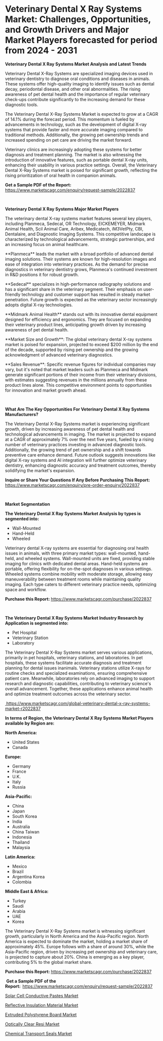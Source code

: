 <p><h1>Veterinary Dental X Ray Systems Market: Challenges, Opportunities, and Growth Drivers and Major Market Players forecasted for period from 2024 - 2031</h1></p><p><strong>Veterinary Dental X Ray Systems Market Analysis and Latest Trends</strong></p>
<p><p>Veterinary Dental X-Ray Systems are specialized imaging devices used in veterinary dentistry to diagnose oral conditions and diseases in animals. These systems offer high-quality imaging to identify issues such as dental decay, periodontal disease, and other oral abnormalities. The rising awareness of pet dental health and the importance of regular veterinary check-ups contribute significantly to the increasing demand for these diagnostic tools.</p><p>The Veterinary Dental X-Ray Systems Market is expected to grow at a CAGR of 14.1% during the forecast period. This momentum is fueled by advancements in technology, such as the development of digital X-ray systems that provide faster and more accurate imaging compared to traditional methods. Additionally, the growing pet ownership trends and increased spending on pet care are driving the market forward. </p><p>Veterinary clinics are increasingly adopting these systems for better diagnosis and treatment planning. The market is also witnessing the introduction of innovative features, such as portable dental X-ray units, enhancing their usability in various practice settings. Overall, the Veterinary Dental X-Ray Systems market is poised for significant growth, reflecting the rising prioritization of oral health in companion animals.</p></p>
<p><strong>Get a Sample PDF of the Report:&nbsp;</strong> <a href="https://www.marketscagr.com/enquiry/request-sample/2022837?utm_campaign=1684&utm_medium=2&utm_source=Github&utm_content=ia&utm_term=28102024&utm_id=veterinary-dental-x-ray-systems">https://www.marketscagr.com/enquiry/request-sample/2022837</a></p>
<p>&nbsp;</p>
<p><strong>Veterinary Dental X Ray Systems Major Market Players</strong></p>
<p><p>The veterinary dental X-ray systems market features several key players, including Planmeca, Sedecal, OR Technology, EICKEMEYER, Midmark Animal Health, Scil Animal Care, Aribex, Medicatech, iM3VetPty, CBI, Dentalaire, and Diagnostic Imaging Systems. This competitive landscape is characterized by technological advancements, strategic partnerships, and an increasing focus on animal healthcare.</p><p>**Planmeca** leads the market with a broad portfolio of advanced dental imaging solutions. Their systems are known for high-resolution images and ease of integration into veterinary practices. As the demand for precise diagnostics in veterinary dentistry grows, Planmeca's continued investment in R&D positions it for robust growth.</p><p>**Sedecal** specializes in high-performance radiography solutions and has a significant share in the veterinary segment. Their emphasis on user-friendly technology and customer support has resulted in steady market penetration. Future growth is expected as the veterinary sector increasingly adopts digital X-ray technologies.</p><p>**Midmark Animal Health** stands out with its innovative dental equipment designed for efficiency and ergonomics. They are focused on expanding their veterinary product lines, anticipating growth driven by increasing awareness of pet dental health.</p><p>**Market Size and Growth**: The global veterinary dental X-ray systems market is poised for expansion, projected to exceed $200 million by the end of the decade, supported by rising pet ownership and the growing acknowledgment of advanced veterinary diagnostics.</p><p>**Sales Revenue**: Specific revenue figures for individual companies may vary, but it's noted that market leaders such as Planmeca and Midmark generate significant portions of their income from their veterinary divisions, with estimates suggesting revenues in the millions annually from these product lines alone. This competitive environment points to opportunities for innovation and market growth ahead.</p></p>
<p>&nbsp;</p>
<p><strong>What Are The Key Opportunities For Veterinary Dental X Ray Systems Manufacturers?</strong></p>
<p><p>The Veterinary Dental X-Ray Systems market is experiencing significant growth, driven by increasing awareness of pet dental health and technological advancements in imaging. The market is projected to expand at a CAGR of approximately 7% over the next five years, fueled by a rising number of veterinary practices investing in advanced diagnostic tools. Additionally, the growing trend of pet ownership and a shift towards preventive care enhance demand. Future outlook suggests innovations like digital X-ray systems and AI integration will further optimize veterinary dentistry, enhancing diagnostic accuracy and treatment outcomes, thereby solidifying the market's expansion.</p></p>
<p><strong>Inquire or Share Your Questions If Any Before Purchasing This Report:</strong> <a href="https://www.marketscagr.com/enquiry/pre-order-enquiry/2022837?utm_campaign=1684&utm_medium=2&utm_source=Github&utm_content=ia&utm_term=28102024&utm_id=veterinary-dental-x-ray-systems">https://www.marketscagr.com/enquiry/pre-order-enquiry/2022837</a></p>
<p>&nbsp;</p>
<p><strong>Market Segmentation</strong></p>
<p><strong>The Veterinary Dental X Ray Systems Market Analysis by types is segmented into:</strong></p>
<p><ul><li>Wall-Mounted</li><li>Hand-Held</li><li>Wheeled</li></ul></p>
<p><p>Veterinary dental X-ray systems are essential for diagnosing oral health issues in animals, with three primary market types: wall-mounted, hand-held, and wheeled systems. Wall-mounted units are fixed, providing stable imaging for clinics with dedicated dental areas. Hand-held systems are portable, offering flexibility for on-the-spot diagnoses in various settings. Wheeled systems combine mobility with moderate storage, allowing easy maneuverability between treatment rooms while maintaining quality imaging. Each type caters to different veterinary practice needs, optimizing space and workflow.</p></p>
<p><strong>Purchase this Report:&nbsp;</strong><a href="https://www.marketscagr.com/purchase/2022837?utm_campaign=1684&utm_medium=2&utm_source=Github&utm_content=ia&utm_term=28102024&utm_id=veterinary-dental-x-ray-systems">https://www.marketscagr.com/purchase/2022837</a></p>
<p>&nbsp;</p>
<p><strong>The Veterinary Dental X Ray Systems Market Industry Research by Application is segmented into:</strong></p>
<p><ul><li>Pet Hospital</li><li>Veterinary Station</li><li>Laboratory</li></ul></p>
<p><p>The Veterinary Dental X-Ray Systems market serves various applications, primarily in pet hospitals, veterinary stations, and laboratories. In pet hospitals, these systems facilitate accurate diagnosis and treatment planning for dental issues inanimals. Veterinary stations utilize X-rays for routine checks and specialized examinations, ensuring comprehensive patient care. Meanwhile, laboratories rely on advanced imaging to support research and diagnostic capabilities, contributing to veterinary science's overall advancement. Together, these applications enhance animal health and optimize treatment outcomes across the veterinary sector.</p></p>
<p><a href="https://www.marketscagr.com/global-veterinary-dental-x-ray-systems-market-r2022837?utm_campaign=1684&utm_medium=2&utm_source=Github&utm_content=ia&utm_term=28102024&utm_id=veterinary-dental-x-ray-systems">&nbsp;https://www.marketscagr.com/global-veterinary-dental-x-ray-systems-market-r2022837</a></p>
<p><strong>In terms of Region, the Veterinary Dental X Ray Systems Market Players available by Region are:</strong></p>
<p>
    <p> <strong> North America: </strong>
        <ul>
            <li>United States</li>
            <li>Canada</li>
        </ul>
        </p> 
    <p> <strong> Europe: </strong>
        <ul>
            <li>Germany</li>
            <li>France</li>
            <li>U.K.</li>
            <li>Italy</li>
            <li>Russia</li>
        </ul>
        </p> 
    <p> <strong> Asia-Pacific: </strong>
        <ul>
            <li>China</li>
            <li>Japan</li>
            <li>South Korea</li>
            <li>India</li>
            <li>Australia</li>
            <li>China Taiwan</li>
            <li>Indonesia</li>
            <li>Thailand</li>
            <li>Malaysia</li>
        </ul>
        </p> 
    <p> <strong> Latin America: </strong>
        <ul>
            <li>Mexico</li>
            <li>Brazil</li>
            <li>Argentina Korea</li>
            <li>Colombia</li>
        </ul>
        </p> 
    <p> <strong> Middle East & Africa: </strong>
        <ul>
            <li>Turkey</li>
            <li>Saudi</li>
            <li>Arabia</li>
            <li>UAE</li>
            <li>Korea</li>
        </ul>
    </p>
    </p>
<p><p>The Veterinary Dental X-Ray Systems market is witnessing significant growth, particularly in North America and the Asia-Pacific region. North America is expected to dominate the market, holding a market share of approximately 45%. Europe follows with a share of around 30%, while the Asia-Pacific region, driven by increasing pet ownership and veterinary care, is projected to capture about 20%. China is emerging as a key player, contributing 5% to the global market share.</p></p>
<p><strong>Purchase this Report: </strong><a href="https://www.marketscagr.com/purchase/2022837?utm_campaign=1684&utm_medium=2&utm_source=Github&utm_content=ia&utm_term=28102024&utm_id=veterinary-dental-x-ray-systems">https://www.marketscagr.com/purchase/2022837</a></p>
<p>&nbsp;<strong>Get a Sample PDF of the Report:&nbsp;&nbsp;</strong><a href="https://www.marketscagr.com/enquiry/request-sample/2022837?utm_campaign=1684&utm_medium=2&utm_source=Github&utm_content=ia&utm_term=28102024&utm_id=veterinary-dental-x-ray-systems">https://www.marketscagr.com/enquiry/request-sample/2022837</a></p>
<p><strong></strong></p>
<p><p><a href="https://www.linkedin.com/pulse/emerging-trends-solar-cell-conductive-pastes-market-global-outlook-2ouyf?trk=public_post_embed_feed-article-content&utm_campaign=1684&utm_medium=2&utm_source=Github&utm_content=ia&utm_term=28102024&utm_id=veterinary-dental-x-ray-systems">Solar Cell Conductive Pastes Market</a></p><p><a href="https://www.linkedin.com/pulse/future-trends-global-reflective-insulation-material-market-ijlvf?trk=public_post_embed_feed-article-content&utm_campaign=1684&utm_medium=2&utm_source=Github&utm_content=ia&utm_term=28102024&utm_id=veterinary-dental-x-ray-systems">Reflective Insulation Material Market</a></p><p><a href="https://www.linkedin.com/pulse/deep-dive-extruded-polystyrene-board-market-itstrends-segmentation-59fmc?utm_campaign=1684&utm_medium=2&utm_source=Github&utm_content=ia&utm_term=28102024&utm_id=veterinary-dental-x-ray-systems">Extruded Polystyrene Board Market</a></p><p><a href="https://www.linkedin.com/pulse/comprehensive-optically-clear-resi-market-report-segmentation-gz1if?trk=public_post_embed_feed-article-content&utm_campaign=1684&utm_medium=2&utm_source=Github&utm_content=ia&utm_term=28102024&utm_id=veterinary-dental-x-ray-systems">Optically Clear Resi Market</a></p><p><a href="https://www.linkedin.com/pulse/chemical-transport-seals-market-maturity-analysis-regional-disparities-cyhaf?trk=public_post_embed_feed-article-content&utm_campaign=1684&utm_medium=2&utm_source=Github&utm_content=ia&utm_term=28102024&utm_id=veterinary-dental-x-ray-systems">Chemical Transport Seals Market</a></p></p>